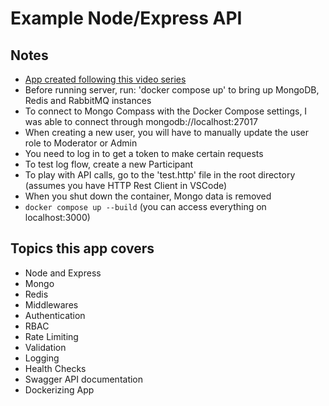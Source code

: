 # Example Node/Express API

## Notes

- [App created following this video series](https://www.youtube.com/watch?v=LlUZMYhRhOQ)
- Before running server, run: 'docker compose up' to bring up MongoDB, Redis and RabbitMQ instances
- To connect to Mongo Compass with the Docker Compose settings, I was able to connect through mongodb://localhost:27017
- When creating a new user, you will have to manually update the user role to Moderator or Admin
- You need to log in to get a token to make certain requests
- To test log flow, create a new Participant
- To play with API calls, go to the 'test.http' file in the root directory (assumes you have HTTP Rest Client in VSCode)
- When you shut down the container, Mongo data is removed
- `docker compose up --build` (you can access everything on localhost:3000)

## Topics this app covers

- Node and Express
- Mongo
- Redis
- Middlewares
- Authentication
- RBAC
- Rate Limiting
- Validation
- Logging
- Health Checks
- Swagger API documentation
- Dockerizing App
